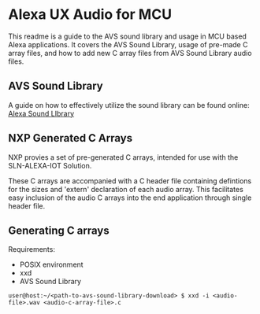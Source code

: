 # Alexa UX Audio for MCU

This readme is a guide to the AVS sound library and usage in MCU based Alexa applications. It covers the AVS Sound Library, usage of pre-made C array files, and how to add new C array files from AVS Sound Library audio files.

## AVS Sound Library

A guide on how to effectively utilize the sound library can be found online: [Alexa Sound LIbrary](https://developer.amazon.com/en-US/docs/alexa/alexa-voice-service/ux-design-attention.html#alexa-sound-library)

## NXP Generated C Arrays

NXP provies a set of pre-generated C arrays, intended for use with the SLN-ALEXA-IOT Solution.

These C arrays are accompanied with a C header file containing defintions for the sizes and 'extern' declaration of each audio array. This facilitates easy inclusion of the audio C arrays into the end application through single header file.

## Generating C arrays

Requirements:
- POSIX environment
- xxd
- AVS Sound Library

```
user@host:~/<path-to-avs-sound-library-download> $ xxd -i <audio-file>.wav <audio-c-array-file>.c
```
